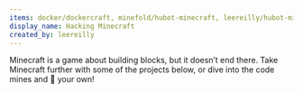 ```yaml
---
items: docker/dockercraft, minefold/hubot-minecraft, leereilly/hubot-minecraft-skin, overviewer/Minecraft-Overviewer, cuberite/cuberite, PocketMine/PocketMine-MP, msmhq/msm, essentials/Essentials, Vazkii/Botania, MightyPirates/OpenComputers, PrismarineJS/mineflayer, sk89q/WorldEdit, SpigotMC/BungeeCord, walterhiggins/ScriptCraft, MinecraftForge/MinecraftForge, SirCmpwn/TrueCraft, MachineMuse/MachineMusePowersuits, micdoodle8/Galacticraft, Bukkit/Bukkit, GlowstoneMC/Glowstone, MovingBlocks/Terasology
display_name: Hacking Minecraft
created_by: leereilly
---
```

Minecraft is a game about building blocks, but it doesn’t end there. Take Minecraft further with some of the projects below, or dive into the code mines and :hammer: your own!
